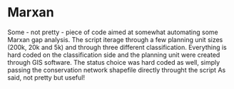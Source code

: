 # Marxan

Some - not pretty - piece of code aimed at somewhat automating some Marxan gap analysis. The script iterage through a few planning unit sizes (200k, 20k and 5k) and through three different classification.
Everything is hard coded on the classification side and the planning unit were created through GIS software.
The status choice was hard coded as well, simply passing the conservation network shapefile directly throught the script
As said, not pretty but useful!
